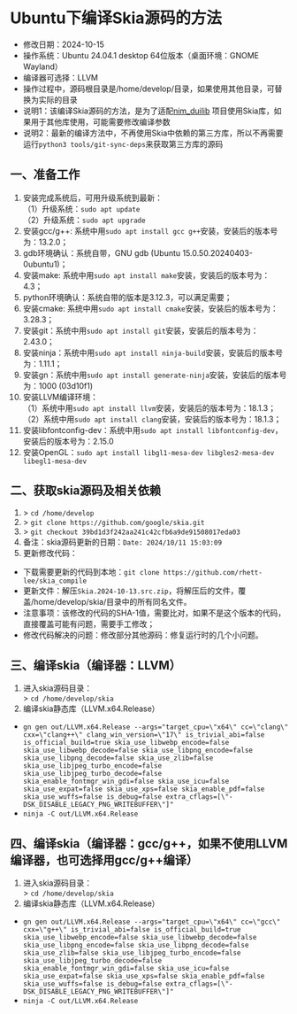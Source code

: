 # Ubuntu下编译Skia源码的方法 - 修改日期：2024-10-15 - 操作系统：Ubuntu 24.04.1 desktop 64位版本（桌面环境：GNOME Wayland） - 编译器可选择：LLVM - 操作过程中，源码根目录是/home/develop/目录，如果使用其他目录，可替换为实际的目录 - 说明1：该编译Skia源码的方法，是为了适配[nim_duilib](https://github.com/rhett-lee/nim_duilib) 项目使用Skia库，如果用于其他库使用，可能需要修改编译参数 - 说明2：最新的编译方法中，不再使用Skia中依赖的第三方库，所以不再需要运行`python3 tools/git-sync-deps`来获取第三方库的源码## 一、准备工作1. 安装完成系统后，可用升级系统到最新：    （1）升级系统：`sudo apt update`    （2）升级系统：`sudo apt upgrade`    2. 安装gcc/g++: 系统中用`sudo apt install gcc g++`安装，安装后的版本号为：13.2.0；3. gdb环境确认：系统自带，GNU gdb (Ubuntu 15.0.50.20240403-0ubuntu1)；4. 安装make: 系统中用`sudo apt install make`安装，安装后的版本号为：4.3；5. python环境确认：系统自带的版本是3.12.3，可以满足需要；6. 安装cmake: 系统中用`sudo apt install cmake`安装，安装后的版本号为：3.28.3；7. 安装git：系统中用`sudo apt install git`安装，安装后的版本号为：2.43.0；8. 安装ninja：系统中用`sudo apt install ninja-build`安装，安装后的版本号为：1.11.1；9. 安装gn：系统中用`sudo apt install generate-ninja`安装，安装后的版本号为：1000 (03d10f1)10. 安装LLVM编译环境：    （1）系统中用`sudo apt install llvm`安装，安装后的版本号为：18.1.3；     （2）系统中用`sudo apt install clang`安装，安装后的版本号为：18.1.3；11. 安装libfontconfig-dev：系统中用`sudo apt install libfontconfig-dev`，安装后的版本号为：2.15.012. 安装OpenGL：`sudo apt install libgl1-mesa-dev libgles2-mesa-dev libegl1-mesa-dev`## 二、获取skia源码及相关依赖1. \> `cd /home/develop`    2. \> `git clone https://github.com/google/skia.git`    3. \> `git checkout 39bd1d3f242aa241c42cfb6a9de91508017eda03`    4. 备注：skia源码更新的日期：`Date: 2024/10/11 15:03:09`    5. 更新修改代码：     - 下载需要更新的代码到本地：`git clone https://github.com/rhett-lee/skia_compile`     - 更新文件：解压`Skia.2024-10-13.src.zip`，将解压后的文件，覆盖/home/develop/skia/目录中的所有同名文件。     - 注意事项：该修改的代码的SHA-1值，需要比对，如果不是这个版本的代码，直接覆盖可能有问题，需要手工修改；     - 修改代码解决的问题：修改部分其他源码：修复运行时的几个小问题。    ## 三、编译skia（编译器：LLVM）1. 进入skia源码目录：    \> `cd /home/develop/skia`2. 编译skia静态库（LLVM.x64.Release） - `gn gen out/LLVM.x64.Release --args="target_cpu=\"x64\" cc=\"clang\" cxx=\"clang++\" clang_win_version=\"17\" is_trivial_abi=false is_official_build=true skia_use_libwebp_encode=false skia_use_libwebp_decode=false skia_use_libpng_encode=false skia_use_libpng_decode=false skia_use_zlib=false skia_use_libjpeg_turbo_encode=false skia_use_libjpeg_turbo_decode=false skia_enable_fontmgr_win_gdi=false skia_use_icu=false skia_use_expat=false skia_use_xps=false skia_enable_pdf=false skia_use_wuffs=false is_debug=false extra_cflags=[\"-DSK_DISABLE_LEGACY_PNG_WRITEBUFFER\"]"`     - `ninja -C out/LLVM.x64.Release` ## 四、编译skia（编译器：gcc/g++，如果不使用LLVM编译器，也可选择用gcc/g++编译）1. 进入skia源码目录：    \> `cd /home/develop/skia`2. 编译skia静态库（LLVM.x64.Release） - `gn gen out/LLVM.x64.Release --args="target_cpu=\"x64\" cc=\"gcc\" cxx=\"g++\" is_trivial_abi=false is_official_build=true skia_use_libwebp_encode=false skia_use_libwebp_decode=false skia_use_libpng_encode=false skia_use_libpng_decode=false skia_use_zlib=false skia_use_libjpeg_turbo_encode=false skia_use_libjpeg_turbo_decode=false skia_enable_fontmgr_win_gdi=false skia_use_icu=false skia_use_expat=false skia_use_xps=false skia_enable_pdf=false skia_use_wuffs=false is_debug=false extra_cflags=[\"-DSK_DISABLE_LEGACY_PNG_WRITEBUFFER\"]"`     - `ninja -C out/LLVM.x64.Release`